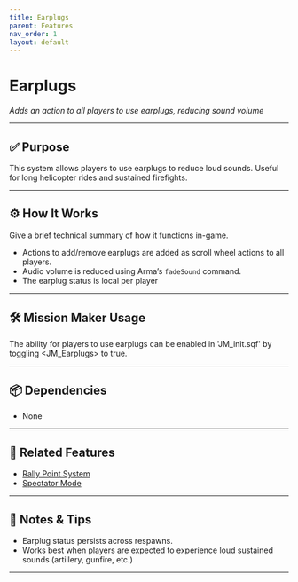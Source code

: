 ```yaml
---
title: Earplugs         
parent: Features
nav_order: 1
layout: default
---
```


# Earplugs

*Adds an action to all players to use earplugs, reducing sound volume*

---

## ✅ Purpose

This system allows players to use earplugs to reduce loud sounds. Useful for long helicopter rides and sustained firefights.


---

## ⚙️ How It Works

Give a brief technical summary of how it functions in-game.

- Actions to add/remove earplugs are added as scroll wheel actions to all players.
- Audio volume is reduced using Arma’s `fadeSound` command.
- The earplug status is local per player

---

## 🛠️ Mission Maker Usage

The ability for players to use earplugs can be enabled in 'JM_init.sqf' by toggling <JM_Earplugs> to true.


---

## 📦 Dependencies


- None

---

## 🔁 Related Features

- [Rally Point System](rally.md)
- [Spectator Mode](spectator.md)

---

## 🧪 Notes & Tips

- Earplug status persists across respawns.
- Works best when players are expected to experience loud sustained sounds (artillery, gunfire, etc.)

---


